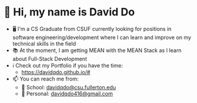 # 👋 Hi, my name is David Do
- 🖥️ I'm a CS Graduate from CSUF currently looking for positions in software engineering/development where I can learn and improve on my technical skills in the field
- 📚 At the moment, I am getting MEAN with the MEAN Stack as I learn about Full-Stack Development
- ℹ️ Check out my Portfolio if you have the time:  
  -  https://davidqdo.github.io/#
- 📫 You can reach me from:  
   - 🏫 School: davidqdo@csu.fullerton.edu  
   - 🧑 Personal: davidqdo416@gmail.com  
